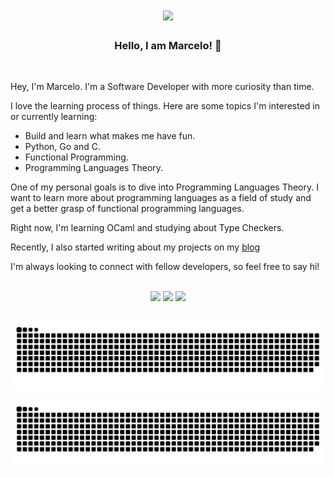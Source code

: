 

<div align="center">
  <img align="center" src="https://i.giphy.com/media/xTiIzJSKB4l7xTouE8/giphy.webp"></img>
</div>


##
<div >

  <h3 align="center"> <b>Hello, I am Marcelo! 👋</b> </h3>
  
  <br/>
  
   Hey, I'm Marcelo. I'm a Software Developer with more curiosity than time.
  
  I love the learning process of things. Here are some topics I'm interested in or currently learning:
  - Build and learn what makes me have fun.
  - Python, Go and C.
  - Functional Programming.
  - Programming Languages Theory.

  One of my personal goals is to dive into Programming Languages Theory. I want to learn more about programming languages as a field of study and get a better grasp of functional programming languages.
  
  Right now, I'm learning OCaml and studying about Type Checkers.
  
  Recently, I also started writing about my projects on my [blog](https://seaskythe.bearblog.dev/)

  I'm always looking to connect with fellow developers, so feel free to say hi!

</div>

<br/>

<div align="center" >
  <a href ="mailto:seaskythe@proton.me"><img height="28" src="https://img.shields.io/badge/-@seaskythe-6d4bfe?style=for-the-badge&logo=protonmail&logoColor=ffffff&link=mailto:seaskythe@proton.me"></a>
  <a href="https://www.twitter.com/_marcelul" target="_blank"><img height="28" src="https://img.shields.io/badge/-@__marcelul-060605?style=for-the-badge&logo=x&logoColor=ffffff&link=https://x.com/_marcelul"></a> 
  <a href="https://www.linkedin.com/in/marcelo-eduardo" target="_blank"><img height="28" src="https://img.shields.io/badge/-Marcelo%20Eduardo-0A66C2?style=for-the-badge&logo=Linkedin&logoColor=00000&link=https://www.linkedin.com/in/marcelo-eduardo/" loading="lazy"> </a> 
</div>




<!--
  <h3 align="center"> Tech Stack </h3>
 <div style="display: inline_block; align-items: center;" >
    <img align="center" alt="SeaSkyThe-Python" height="28" width="97" src="https://img.shields.io/badge/Python-3776AB?style=for-the-badge&logo=python&logoColor=white">
    <img align="center" alt="SeaSkyThe-C" height="28" width="52" src="https://img.shields.io/badge/C-00599C?style=for-the-badge&logo=c&logoColor=white">
    <img align="center" alt="SeaSkyThe-GO" height="28" width="58" src="https://img.shields.io/badge/Go-00ADD8?style=for-the-badge&logo=go&logoColor=white">
    <img align="center" alt="SeaSkyThe-Js" height="28" width="110" src="https://img.shields.io/badge/JavaScript-F7DF1E?style=for-the-badge&logo=javascript&logoColor=black">
    <br>
    <br>
    <img align="center" alt="SeaSkyThe-HTML" height="28" width="85" src="https://img.shields.io/badge/HTML5-E34F26?style=for-the-badge&logo=html5&logoColor=white">
    <img align="center" alt="SeaSkyThe-CSS" height="28" width="73" src="https://img.shields.io/badge/CSS3-1572B6?style=for-the-badge&logo=css3&logoColor=white">
    <img align="center" alt="SeaSkyThe-React" height="28" width="78" src="https://img.shields.io/badge/React-%2320232a.svg?style=for-the-badge&logo=react&logoColor=%2361DAFB">
    <br>
    <br>
    <img align="center" alt="SeaSkyThe-Django" height="30" width="98" src="https://img.shields.io/badge/Django-092E20?style=for-the-badge&logo=django&logoColor=white">
    <img align="center" alt="SeaSkyThe-Flask" height="30" width="85" src="https://img.shields.io/badge/Flask-000000?style=for-the-badge&logo=flask&logoColor=white">
    <img align="center" alt="SeaSkyThe-Postgres" height="30" width="128" src="https://img.shields.io/badge/PostgreSQL-316192?style=for-the-badge&logo=postgresql&logoColor=white">
    <img align="center" alt="SeaSkyThe-MySql" height="30" width="85" src="https://img.shields.io/badge/MySQL-00000F?style=for-the-badge&logo=mysql&logoColor=white">
   <img align="right" alt="Seaskythe-pic" height="150" style="border-radius:50px;" src="https://cdn.discordapp.com/attachments/666404705282555925/1184273249119522837/me_1.jpg">
    <br><br>
    
</div>
 
## 

<br/><br/><br/><br/>
<div align="center">
  <a href="https://github.com/SeaSkyThe">
    
  <img height="160em" src="https://github-readme-stats-sigma-five.vercel.app/api?username=SeaSkyThe&show_icons=true&theme=dracula&include_all_commits=true&count_private=true"/>
  <img height="160em" src="https://github-readme-stats-sigma-five.vercel.app/api/top-langs/?username=SeaSkyThe&layout=compact&langs_count=7&theme=dracula&hide=jupyter%20notebook"/>
</div>
-->

##
<div align="center">
  <!--     <img align="center" alt="SeaSkyThe-HTML" height="400" width="400" src="https://github.com/SeaSkyThe/SeaSkyThe/blob/output/github-contribution-grid-snake-dark.svg"> -->
  
   ![Snake Light](https://github.com/SeaSkyThe/SeaSkyThe/blob/output/github-contribution-grid-snake.svg#gh-light-mode-only)

   ![Snake Dark](https://github.com/SeaSkyThe/SeaSkyThe/blob/output/github-contribution-grid-snake-dark.svg#gh-dark-mode-only)
 </div>

  
  
 
  

